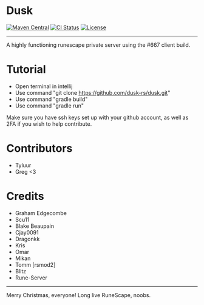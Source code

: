 # Dusk

[![Maven Central](https://img.shields.io/maven-central/v/dusk-rs/dusk/maven-central.svg)](https://search.maven.org/search?q=dusk-rs)
[![CI Status](https://github.com/dusk-rs/dusk/workflows/ci/badge.svg)](https://github.com/dusk-rs/dusk/actions?query=workflow) 
[![License](https://img.shields.io/github/license/dusk-rs/dusk.svg)](https://github.com/dusk-rs/dusk/blob/master/LICENSE)

----
A highly functioning runescape private server using the #667 client build. 

# Tutorial

* Open terminal in intellij 
* Use command "git clone https://github.com/dusk-rs/dusk.git"
* Use command "gradle build"
* Use command "gradle run"

Make sure you have ssh keys set up with your github account, as well as 2FA if you wish to help contribute.

# Contributors
* Tyluur
* Greg <3

# Credits
* Graham Edgecombe
* Scu11
* Blake Beaupain
* Cjay0091
* Dragonkk
* Kris
* Omar 
* Mikan
* Tomm [rsmod2]
* Blitz
* Rune-Server

----

Merry Christmas, everyone! 
Long live RuneScape, noobs.

